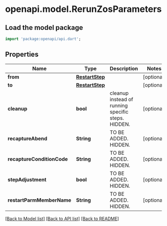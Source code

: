# openapi.model.RerunZosParameters

## Load the model package
```dart
import 'package:openapi/api.dart';
```

## Properties
Name | Type | Description | Notes
------------ | ------------- | ------------- | -------------
**from** | [**RestartStep**](RestartStep.md) |  | [optional] 
**to** | [**RestartStep**](RestartStep.md) |  | [optional] 
**cleanup** | **bool** | cleanup instead of running specific steps. HIDDEN. | [optional] 
**recaptureAbend** | **String** | TO BE ADDED. HIDDEN. | [optional] 
**recaptureConditionCode** | **String** | TO BE ADDED. HIDDEN. | [optional] 
**stepAdjustment** | **bool** | TO BE ADDED. HIDDEN. | [optional] 
**restartParmMemberName** | **String** | TO BE ADDED. HIDDEN. | [optional] 

[[Back to Model list]](../README.md#documentation-for-models) [[Back to API list]](../README.md#documentation-for-api-endpoints) [[Back to README]](../README.md)


